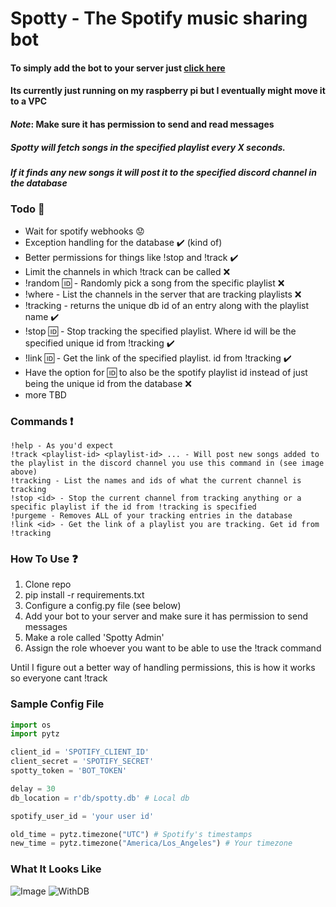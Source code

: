 # Spotty - The Spotify music sharing bot

#### To simply add the bot to your server just [click here](https://discordapp.com/oauth2/authorize?scope=bot&permissions=11392&client_id=519285781479555089)

#### Its currently just running on my raspberry pi but I eventually might move it to a VPC

#### *Note*: Make sure it has permission to send and read messages

##### Spotty will fetch songs in the specified playlist every X seconds.
##### If it finds any new songs it will post it to the specified discord channel in the database

### Todo :construction:
- Wait for spotify webhooks :worried:
- Exception handling for the database :heavy_check_mark: (kind of)
- Better permissions for things like !stop and !track :heavy_check_mark:
- Limit the channels in which !track can be called :x:
- !random :id: - Randomly pick a song from the specific playlist :x:
- !where - List the channels in the server that are tracking playlists :x:
- !tracking - returns the unique db id of an entry along with the playlist name :heavy_check_mark:
- !stop :id: - Stop tracking the specified playlist. Where id will be the specified unique id from !tracking :heavy_check_mark:
- !link :id: - Get the link of the specified playlist. id from !tracking :heavy_check_mark:
- Have the option for :id: to also be the spotify playlist id instead of just being the unique id from the database :x:
- more TBD

### Commands :exclamation:
```
!help - As you'd expect
!track <playlist-id> <playlist-id> ... - Will post new songs added to the playlist in the discord channel you use this command in (see image above)
!tracking - List the names and ids of what the current channel is tracking
!stop <id> - Stop the current channel from tracking anything or a specific playlist if the id from !tracking is specified
!purgeme - Removes ALL of your tracking entries in the database
!link <id> - Get the link of a playlist you are tracking. Get id from !tracking
```

### How To Use :question:
1. Clone repo
2. pip install -r requirements.txt
3. Configure a config.py file (see below)
4. Add your bot to your server and make sure it has permission to send messages
5. Make a role called 'Spotty Admin'
6. Assign the role whoever you want to be able to use the !track command

Until I figure out a better way of handling permissions, this is how it works so everyone cant !track

### Sample Config File
```python
import os
import pytz

client_id = 'SPOTIFY_CLIENT_ID'
client_secret = 'SPOTIFY_SECRET'
spotty_token = 'BOT_TOKEN'

delay = 30
db_location = r'db/spotty.db' # Local db

spotify_user_id = 'your user id'

old_time = pytz.timezone("UTC") # Spotify's timestamps
new_time = pytz.timezone("America/Los_Angeles") # Your timezone

```

### What It Looks Like
![Image](https://i.imgur.com/JQADBCK.png)
![WithDB](https://i.imgur.com/nP1H8Sx.png)
